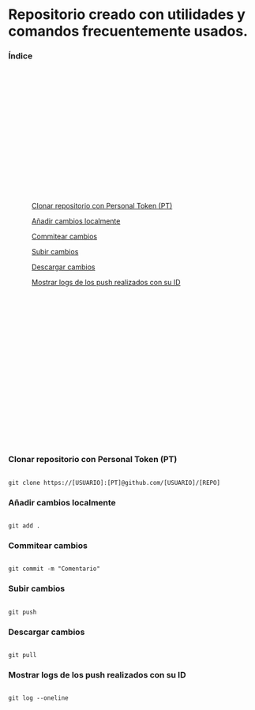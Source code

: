 # Repositorio creado con utilidades y comandos frecuentemente usados.

### Índice

<br>
<br>
<br>
<br>
<br>
<br>
<br>
<br>
<br>
<br>
<br>
<br>
<br>
<br>
<br>

<ol>
  <ul> <a href = "#token"> Clonar repositorio con Personal Token (PT) </a> </ul>
  <ul> <a href = "#add"> Añadir cambios localmente </a> </ul>
  <ul> <a href = "#commit"> Commitear cambios </a> </ul>
  <ul> <a href = "#push"> Subir cambios </a> </ul>
  <ul> <a href = "#pull"> Descargar cambios </a> </ul>
  <ul> <a href = "#log"> Mostrar logs de los push realizados con su ID </a> </ul>

</ol>

<br>
<br>
<br>
<br>
<br>
<br>
<br>
<br>
<br>
<br>
<br>
<br>
<br>
<br>
<br>

<br> <br>

<span id="token">

### Clonar repositorio con Personal Token (PT)

~~~

git clone https://[USUARIO]:[PT]@github.com/[USUARIO]/[REPO]

~~~

<span id="add">

### Añadir cambios localmente

~~~

git add .

~~~

<span id="commit">

### Commitear cambios

~~~

git commit -m "Comentario"

~~~

<span id="push">

### Subir cambios

~~~

git push

~~~

<span id="pull">

### Descargar cambios

~~~

git pull

~~~

<span id="log">

### Mostrar logs de los push realizados con su ID

~~~

git log --oneline

~~~

